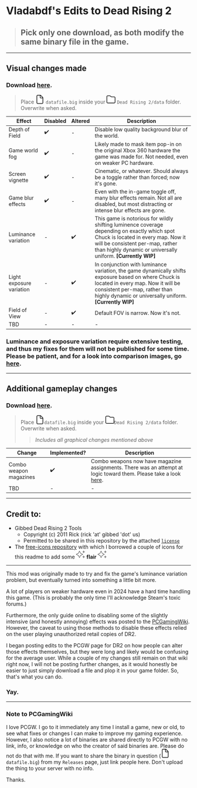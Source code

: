 # Vladabdf's Edits to Dead Rising 2

> ## Pick only one download, as both modify the same binary file in the game.

---

## Visual changes made

### Download [here](https://github.com/Vladabdf/DeadRising2GameplayPlus/releases/tag/visualOnly).

> Place ![](./images/file.svg) `datafile.big` inside your ![](./images/folder.svg) `Dead Rising 2/data` folder. Overwrite when asked.

| Effect | Disabled | Altered | Description |
|--------|----------|---------|-------------|
| Depth of Field | :heavy_check_mark: | - | Disable low quality background blur of the world. |
| Game world fog | :heavy_check_mark: | - | Likely made to mask item pop-in on the original Xbox 360 hardware the game was made for. Not needed, even on weaker PC hardware. | 
| Screen vignette | :heavy_check_mark: | - | Cinematic, or whatever. Should always be a toggle rather than forced; now it's gone. |
| Game blur effects | :heavy_check_mark: | - | Even with the in-game toggle off, many blur effects remain. Not all are disabled, but most distracting or intense blur effects are gone. | 
| Luminance variation | - | :heavy_check_mark: | This game is notorious for wildly shifting luminence coverage depending on exactly which spot Chuck is located in every map. Now it will be consistent per-map, rather than highly dynamic or universally uniform. **[Currently WIP]** |
| Light exposure variation | - | :heavy_check_mark: | In conjunction with luminance variation, the game dynamically shifts exposure based on where Chuck is located in every map. Now it will be consistent per-map, rather than highly dynamic or universally uniform. **[Currently WIP]** |
| Field of View | - | :heavy_check_mark: | Default FOV is narrow. Now it's not. |
| TBD | - | - | - |

### Luminance and exposure variation require extensive testing, and thus my fixes for them will not be published for some time. Please be patient, and for a look into comparison images, go [here](comparisons.md).

---

## Additional gameplay changes

### Download [here](https://github.com/Vladabdf/DeadRising2GameplayPlus/releases/tag/gameplayPlus).

> Place ![](./images/file.svg)`datafile.big` inside your ![](./images/folder.svg)`Dead Rising 2/data` folder. Overwrite when asked.
>> *Includes all graphical changes mentioned above*

| Change | Implemented? | Description |
|--------|--------------|-------------|
| Combo weapon magazines | :heavy_check_mark: | Combo weapons now have magazine assignments. There was an attempt at logic toward them. Please take a look [here](./notes/combo.md). |
| TBD | - | - |

---

## Credit to:
* Gibbed Dead Rising 2 Tools
	* Copyright (c) 2011 Rick (rick 'at' gibbed 'dot' us)
	* Permitted to be shared in this repository by the attached [`license`](./Gibbed.DeadRising2.Tools/license.txt)
* The [free-icons repository](https://github.com/free-icons/free-icons) with which I borrowed a couple of icons for this readme to add some ![](./images/sparkles.svg) **flair** ![](./images/sparkles.svg)

---

This mod was originally made to try and fix the game's luminance variation problem, but eventually turned into something a little bit more.

A lot of players on weaker hardware even in 2024 have a hard time handling this game. (This is probably the only time I'll acknowledge Steam's toxic forums.)

Furthermore, the only guide online to disabling some of the slightly intensive (and honestly annoying) effects was posted to the [PCGamingWiki](https://www.pcgamingwiki.com/wiki/Dead_Rising_2). However, the caveat to using those methods to disable these effects relied on the user playing unauthorized retail copies of DR2.

I began posting edits to the PCGW page for DR2 on how people can alter those effects themselves, but they were long and likely would be confusing for the average user. While a couple of my changes still remain on that wiki right now, I will not be posting further changes, as it would honestly be easier to just simply download a file and plop it in your game folder. So, that's what you can do.

### Yay.

---

### Note to PCGamingWiki

I love PCGW. I go to it immediately any time I install a game, new or old, to see what fixes or changes I can make to improve my gaming experience. However, I also notice a lot of binaries are shared directly to PCGW with no link, info, or knowledge on who the creator of said binaries are. Please do not do that with me. If you want to share the binary in question (![](./images/file.svg) `datafile.big`) from my `Releases` page, just link people here. Don't upload the thing to your server with no info.

Thanks.
